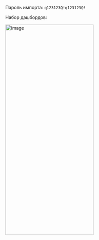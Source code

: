 Пароль импорта: `q123123Q!q123123Q!`

Набор дашбордов:

<img width="275" height="655" alt="image" src="https://github.com/user-attachments/assets/23e66800-5710-49ae-8e5b-1264e7917bc7" />

